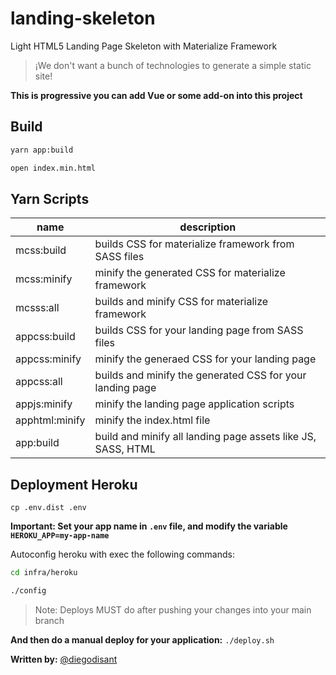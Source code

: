 # landing-skeleton
Light HTML5 Landing Page Skeleton with Materialize Framework

> ¡We don't want a bunch of technologies to generate a simple static site!

**This is progressive you can add Vue or some add-on into this project**

## Build
```bash
yarn app:build

open index.min.html
```

## Yarn Scripts

name|description
-|-
mcss:build|builds CSS for materialize framework from SASS files
mcss:minify|minify the generated CSS for materialize framework
mcsss:all|builds and minify CSS for materialize framework
appcss:build|builds CSS for your landing page from SASS files
appcss:minify|minify the generaed CSS for your landing page
appcss:all|builds and minify the generated CSS for your landing page
appjs:minify|minify the landing page application scripts
apphtml:minify|minify the index.html file
app:build|build and minify all landing page assets like JS, SASS, HTML

## Deployment Heroku

`cp .env.dist .env`

**Important: Set your app name in `.env` file, and modify the variable `HEROKU_APP=my-app-name`**

Autoconfig heroku with exec the following commands:

```bash
cd infra/heroku

./config
```

> Note: Deploys MUST do after pushing your changes into your main branch

**And then do a manual deploy for your application:** `./deploy.sh`


**Written by:** [@diegodisant](https://github.com/diegodisant)
